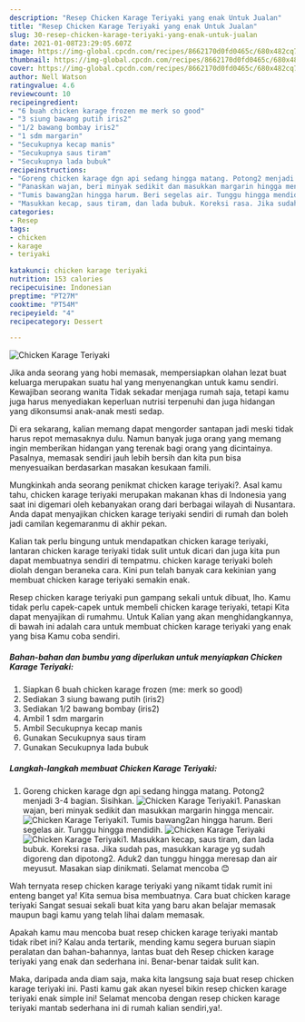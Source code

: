 ```yaml
---
description: "Resep Chicken Karage Teriyaki yang enak Untuk Jualan"
title: "Resep Chicken Karage Teriyaki yang enak Untuk Jualan"
slug: 30-resep-chicken-karage-teriyaki-yang-enak-untuk-jualan
date: 2021-01-08T23:29:05.607Z
image: https://img-global.cpcdn.com/recipes/8662170d0fd0465c/680x482cq70/chicken-karage-teriyaki-foto-resep-utama.jpg
thumbnail: https://img-global.cpcdn.com/recipes/8662170d0fd0465c/680x482cq70/chicken-karage-teriyaki-foto-resep-utama.jpg
cover: https://img-global.cpcdn.com/recipes/8662170d0fd0465c/680x482cq70/chicken-karage-teriyaki-foto-resep-utama.jpg
author: Nell Watson
ratingvalue: 4.6
reviewcount: 10
recipeingredient:
- "6 buah chicken karage frozen me merk so good"
- "3 siung bawang putih iris2"
- "1/2 bawang bombay iris2"
- "1 sdm margarin"
- "Secukupnya kecap manis"
- "Secukupnya saus tiram"
- "Secukupnya lada bubuk"
recipeinstructions:
- "Goreng chicken karage dgn api sedang hingga matang. Potong2 menjadi 3-4 bagian. Sisihkan."
- "Panaskan wajan, beri minyak sedikit dan masukkan margarin hingga mencair."
- "Tumis bawang2an hingga harum. Beri segelas air. Tunggu hingga mendidih."
- "Masukkan kecap, saus tiram, dan lada bubuk. Koreksi rasa. Jika sudah pas, masukkan karage yg sudah digoreng dan dipotong2. Aduk2 dan tunggu hingga meresap dan air meyusut. Masakan siap dinikmati. Selamat mencoba 😊"
categories:
- Resep
tags:
- chicken
- karage
- teriyaki

katakunci: chicken karage teriyaki 
nutrition: 153 calories
recipecuisine: Indonesian
preptime: "PT27M"
cooktime: "PT54M"
recipeyield: "4"
recipecategory: Dessert

---
```



![Chicken Karage Teriyaki](https://img-global.cpcdn.com/recipes/8662170d0fd0465c/680x482cq70/chicken-karage-teriyaki-foto-resep-utama.jpg)

Jika anda seorang yang hobi memasak, mempersiapkan olahan lezat buat keluarga merupakan suatu hal yang menyenangkan untuk kamu sendiri. Kewajiban seorang  wanita Tidak sekadar menjaga rumah saja, tetapi kamu juga harus menyediakan keperluan nutrisi terpenuhi dan juga hidangan yang dikonsumsi anak-anak mesti sedap.

Di era  sekarang, kalian memang dapat mengorder santapan jadi meski tidak harus repot memasaknya dulu. Namun banyak juga orang yang memang ingin memberikan hidangan yang terenak bagi orang yang dicintainya. Pasalnya, memasak sendiri jauh lebih bersih dan kita pun bisa menyesuaikan berdasarkan masakan kesukaan famili. 



Mungkinkah anda seorang penikmat chicken karage teriyaki?. Asal kamu tahu, chicken karage teriyaki merupakan makanan khas di Indonesia yang saat ini digemari oleh kebanyakan orang dari berbagai wilayah di Nusantara. Anda dapat menyajikan chicken karage teriyaki sendiri di rumah dan boleh jadi camilan kegemaranmu di akhir pekan.

Kalian tak perlu bingung untuk mendapatkan chicken karage teriyaki, lantaran chicken karage teriyaki tidak sulit untuk dicari dan juga kita pun dapat membuatnya sendiri di tempatmu. chicken karage teriyaki boleh diolah dengan beraneka cara. Kini pun telah banyak cara kekinian yang membuat chicken karage teriyaki semakin enak.

Resep chicken karage teriyaki pun gampang sekali untuk dibuat, lho. Kamu tidak perlu capek-capek untuk membeli chicken karage teriyaki, tetapi Kita dapat menyajikan di rumahmu. Untuk Kalian yang akan menghidangkannya, di bawah ini adalah cara untuk membuat chicken karage teriyaki yang enak yang bisa Kamu coba sendiri.

<!--inarticleads1-->

##### Bahan-bahan dan bumbu yang diperlukan untuk menyiapkan Chicken Karage Teriyaki:

1. Siapkan 6 buah chicken karage frozen (me: merk so good)
1. Sediakan 3 siung bawang putih (iris2)
1. Sediakan 1/2 bawang bombay (iris2)
1. Ambil 1 sdm margarin
1. Ambil Secukupnya kecap manis
1. Gunakan Secukupnya saus tiram
1. Gunakan Secukupnya lada bubuk




<!--inarticleads2-->

##### Langkah-langkah membuat Chicken Karage Teriyaki:

1. Goreng chicken karage dgn api sedang hingga matang. Potong2 menjadi 3-4 bagian. Sisihkan.
<img src="https://img-global.cpcdn.com/steps/f8d0365e28af829a/160x128cq70/chicken-karage-teriyaki-langkah-memasak-1-foto.jpg" alt="Chicken Karage Teriyaki">1. Panaskan wajan, beri minyak sedikit dan masukkan margarin hingga mencair.
<img src="https://img-global.cpcdn.com/steps/d4c05f90b8f6f636/160x128cq70/chicken-karage-teriyaki-langkah-memasak-2-foto.jpg" alt="Chicken Karage Teriyaki">1. Tumis bawang2an hingga harum. Beri segelas air. Tunggu hingga mendidih.
<img src="https://img-global.cpcdn.com/steps/b543968c0546c383/160x128cq70/chicken-karage-teriyaki-langkah-memasak-3-foto.jpg" alt="Chicken Karage Teriyaki"><img src="https://img-global.cpcdn.com/steps/485e10dc2348d705/160x128cq70/chicken-karage-teriyaki-langkah-memasak-3-foto.jpg" alt="Chicken Karage Teriyaki">1. Masukkan kecap, saus tiram, dan lada bubuk. Koreksi rasa. Jika sudah pas, masukkan karage yg sudah digoreng dan dipotong2. Aduk2 dan tunggu hingga meresap dan air meyusut. Masakan siap dinikmati. Selamat mencoba 😊




Wah ternyata resep chicken karage teriyaki yang nikamt tidak rumit ini enteng banget ya! Kita semua bisa membuatnya. Cara buat chicken karage teriyaki Sangat sesuai sekali buat kita yang baru akan belajar memasak maupun bagi kamu yang telah lihai dalam memasak.

Apakah kamu mau mencoba buat resep chicken karage teriyaki mantab tidak ribet ini? Kalau anda tertarik, mending kamu segera buruan siapin peralatan dan bahan-bahannya, lantas buat deh Resep chicken karage teriyaki yang enak dan sederhana ini. Benar-benar taidak sulit kan. 

Maka, daripada anda diam saja, maka kita langsung saja buat resep chicken karage teriyaki ini. Pasti kamu gak akan nyesel bikin resep chicken karage teriyaki enak simple ini! Selamat mencoba dengan resep chicken karage teriyaki mantab sederhana ini di rumah kalian sendiri,ya!.

